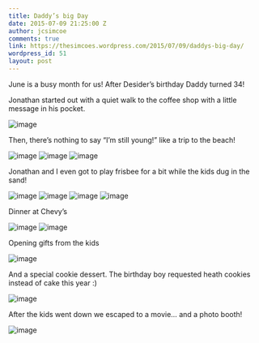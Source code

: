 ```yaml
---
title: Daddy’s big Day
date: 2015-07-09 21:25:00 Z
author: jcsimcoe
comments: true
link: https://thesimcoes.wordpress.com/2015/07/09/daddys-big-day/
wordpress_id: 51
layout: post
---
```


June is a busy month for us! After Desider’s birthday Daddy turned 34! 

Jonathan started out with a quiet walk to the coffee shop with a little message in his pocket.

![image](/public/assets/tumblr_inline_nr8nritLUt1qb8l8q_1280.jpg)

Then, there’s nothing to say “I’m still young!” like a trip to the beach!

![image](/public/assets/tumblr_inline_nr8nrm6fM01qb8l8q_1280.jpg)
![image](/public/assets/tumblr_inline_nr8ns2wbGz1qb8l8q_1280.jpg)
![image](/public/assets/tumblr_inline_nr8or7bmj71qb8l8q_1280.jpg)

Jonathan and I even got to play frisbee for a bit while the kids dug in the sand!

![image](/public/assets/tumblr_inline_nr8nsgwuIi1qb8l8q_1280.jpg)
![image](/public/assets/tumblr_inline_nr8opg5vBN1qb8l8q_1280.jpg)
![image](/public/assets/tumblr_inline_nr8nt4FYqV1qb8l8q_1280.jpg)
![image](/public/assets/tumblr_inline_nr8ot54cS01qb8l8q_1280.jpg)

Dinner at Chevy’s

![image](/public/assets/tumblr_inline_nr8osxH1A71qb8l8q_1280.jpg)
![image](/public/assets/tumblr_inline_nr8nt8s4s51qb8l8q_1280.jpg)

Opening gifts from the kids

![image](/public/assets/tumblr_inline_nr8ntgkeZa1qb8l8q_1280.jpg)

And a special cookie dessert. The birthday boy requested heath cookies instead of cake this year :)

![image](/public/assets/tumblr_inline_nr8ntzLql91qb8l8q_1280.jpg)

After the kids went down we escaped to a movie… and a photo booth!

![image](/public/assets/tumblr_inline_nr8nu6RpBN1qb8l8q_1280.jpg)
